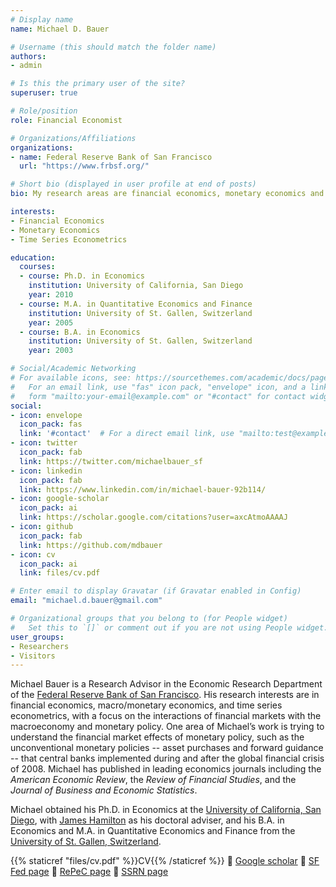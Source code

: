 ```yaml
---
# Display name
name: Michael D. Bauer

# Username (this should match the folder name)
authors:
- admin

# Is this the primary user of the site?
superuser: true

# Role/position
role: Financial Economist

# Organizations/Affiliations
organizations:
- name: Federal Reserve Bank of San Francisco
  url: "https://www.frbsf.org/"

# Short bio (displayed in user profile at end of posts)
bio: My research areas are financial economics, monetary economics and time series econometrics.

interests:
- Financial Economics
- Monetary Economics
- Time Series Econometrics

education:
  courses:
  - course: Ph.D. in Economics
    institution: University of California, San Diego
    year: 2010
  - course: M.A. in Quantitative Economics and Finance
    institution: University of St. Gallen, Switzerland
    year: 2005
  - course: B.A. in Economics
    institution: University of St. Gallen, Switzerland
    year: 2003

# Social/Academic Networking
# For available icons, see: https://sourcethemes.com/academic/docs/page-builder/#icons
#   For an email link, use "fas" icon pack, "envelope" icon, and a link in the
#   form "mailto:your-email@example.com" or "#contact" for contact widget.
social:
- icon: envelope
  icon_pack: fas
  link: '#contact'  # For a direct email link, use "mailto:test@example.org".
- icon: twitter
  icon_pack: fab
  link: https://twitter.com/michaelbauer_sf
- icon: linkedin
  icon_pack: fab
  link: https://www.linkedin.com/in/michael-bauer-92b114/
- icon: google-scholar
  icon_pack: ai
  link: https://scholar.google.com/citations?user=axcAtmoAAAAJ
- icon: github
  icon_pack: fab
  link: https://github.com/mdbauer
- icon: cv
  icon_pack: ai
  link: files/cv.pdf

# Enter email to display Gravatar (if Gravatar enabled in Config)
email: "michael.d.bauer@gmail.com"

# Organizational groups that you belong to (for People widget)
#   Set this to `[]` or comment out if you are not using People widget.
user_groups:
- Researchers
- Visitors
---
```


Michael Bauer is a Research Advisor in the Economic Research Department of the
[Federal Reserve Bank of San Francisco](https://www.frbsf.org). His research interests are in financial
economics, macro/monetary economics, and time series econometrics, with a focus
on the interactions of financial markets with the macroeconomy and monetary
policy.  One area of Michael’s work is trying to understand the financial market
effects of monetary policy, such as the unconventional monetary policies --
asset purchases and forward guidance -- that central banks implemented during
and after the global financial crisis of 2008. Michael has published in leading
economics journals including the *American Economic Review*, the *Review of
Financial Studies*, and the *Journal of Business and Economic Statistics*.

Michael obtained his Ph.D. in Economics at the [University of California, San
Diego](https://economics.ucsd.edu/), with [James
Hamilton](http://econweb.ucsd.edu/~jhamilton/) as his doctoral adviser, and his
B.A. in Economics and M.A. in Quantitative Economics and Finance from the
[University of St. Gallen,
Switzerland](https://www.unisg.ch/en/studium/master/quantitativeeconomicsandfinance).

{{% staticref "files/cv.pdf" %}}CV{{% /staticref %}} :small_orange_diamond:
[Google scholar](https://scholar.google.com/citations?user=axcAtmoAAAAJ) :small_orange_diamond:
[SF Fed page](https://www.frbsf.org/economic-research/economists/michael-bauer/) :small_orange_diamond:
[RePeC page](https://ideas.repec.org/f/pba824.html) :small_orange_diamond:
[SSRN page](https://papers.ssrn.com/sol3/cf_dev/AbsByAuth.cfm?per_id=1037079)
